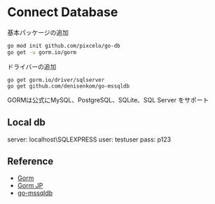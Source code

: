 # Connect Database

基本パッケージの追加
```bash
go mod init github.com/pixcelo/go-db
go get -u gorm.io/gorm
```

ドライバーの追加
```
go get gorm.io/driver/sqlserver
go get github.com/denisenkom/go-mssqldb
```
GORMは公式にMySQL、PostgreSQL、SQLite、SQL Server をサポート


## Local db
server: localhost\SQLEXPRESS
user: testuser
pass: p123

## Reference
- [Gorm](https://github.com/go-gorm)
- [Gorm JP](https://gorm.io/ja_JP/)
- [go-mssqldb](https://github.com/denisenkom/go-mssqldb)